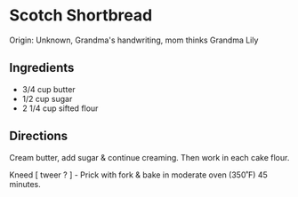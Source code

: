 # Scotch Shortbread

Origin: Unknown, Grandma's handwriting, mom thinks Grandma Lily

## Ingredients

- 3/4 cup butter
- 1/2 cup sugar
- 2 1/4 cup sifted flour

## Directions

Cream butter, add sugar & continue creaming. Then work in each cake flour.

Kneed [ tweer ? ] - Prick with fork & bake in moderate oven (350˚F) 45 minutes.